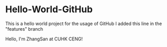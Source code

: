 # Hello-World-GitHub
This is a hello world project for the usage of GitHub
I added this line in the "features" branch

Hello, I'm ZhangSan at CUHK CENG!
